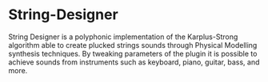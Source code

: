 # String-Designer

String Designer is a polyphonic implementation of the Karplus-Strong algorithm able to create plucked strings sounds through Physical Modelling synthesis techniques. By tweaking parameters of the plugin it is possible to achieve sounds from instruments such as keyboard, piano, guitar, bass, and more.

